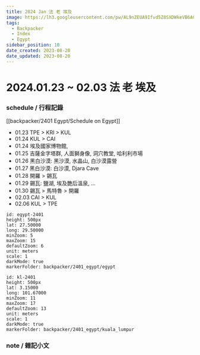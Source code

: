 ```yaml
---
title: 2024 Jan 法 老 埃及
image: https://lh3.googleusercontent.com/pw/AL9nZEUA9Ifvd5Z8SXDWkeVB6AC4MPGwnXaL6kBXNPoXwOQQ2jOcZ1Jw_0p8TKK8C3ZX0e67_FOY15eDrm7aaXSQJcKtoUzC80SAQEHsaBy6qS2AqNNs5VUFNXBKm439y_1wkvmDl-PnL8ReojnIumNlEvOXBg=w800-no?authuser=0
tags:
  - Backpacker
  - Index
  - Egypt
sidebar_position: 10
date_created: 2023-08-20
date_updated: 2023-08-20
---
```


# 2024.01.23 ~ 02.03 法 老 埃及

### schedule / 行程記錄

[[backpacker/2401 Egypt/Schedule on Egypt]]

- 01.23 TPE > KRI > KUL
- 01.24 KUL > CAI
- 01.24 埃及國家博物館,
- 01.25 吉薩金字塔群, 人面獅身像, 洞穴教堂, 哈利利市場
- 01.26 黑白沙漠: 黑沙漠, 水晶山, 白沙漠露營
- 01.27 黑白沙漠: 白沙漠, Djara Cave
- 01.28 開羅 > 錫瓦
- 01.29 錫瓦: 鹽湖, 埃及艷后溫泉, ...
- 01.30 錫瓦 > 馬特魯 > 開羅
- 02.03 CAI > KUL
- 02.06 KUL > TPE

```leaflet
id: egypt-2401
height: 500px
lat: 27.50000
long: 29.50000
minZoom: 5
maxZoom: 15
defaultZoom: 6
unit: meters
scale: 1
darkMode: true
markerFolder: backpacker/2401_egypt/egypt
```

```leaflet
id: kl-2401
height: 500px
lat: 3.15000
long: 101.67000
minZoom: 11
maxZoom: 17
defaultZoom: 13
unit: meters
scale: 1
darkMode: true
markerFolder: backpacker/2401_egypt/kuala_lumpur
```

### note / 雜記小文

<!-- Lonely Planet
00 Index
10 schedule
40 spot
    41 roma
    42 venus
    43 米蘭
    44 南義
50 cuisine
55 lodge
70 note
    78 orz
    80 essaya
-->
